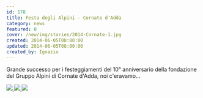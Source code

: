 ```yaml
---
id: 178
title: Festa degli Alpini - Cornate d'Adda
category: news
featured: 0
cover: /new/img/stories/2014-Cornate-1.jpg
created: 2014-06-05T08:00:00
updated: 2014-06-05T08:00:00
created_by: Ignazio
---
```


Grande successo per i festeggiamenti del 10° anniversario della fondazione del Gruppo Alpini di Cornate d'Adda,
noi c'eravamo...

<div class="flex gap-1 w-full">
<div class="columns-1 sm:columns-2 justify-center items-center">
    <a href="/new/img/stories/2014-Cornate-3.jpg" target="_blank">
        <img class="float-start m-1 w-full" src="/new/img/stories/2014-Cornate-3.jpg"/>
    </a>
    <a href="/new/img/stories/2014-Cornate-1.jpg" target="_blank">
        <img class="float-start m-1 w-full" src="/new/img/stories/2014-Cornate-1.jpg"/>
    </a>
    <a href="/new/img/stories/2014-Cornate-2.jpg" target="_blank">
        <img class="float-start m-1 w-full" src="/new/img/stories/2014-Cornate-2.jpg"/>
    </a>
</div>
</div>
